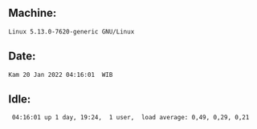 ## Machine:
```
Linux 5.13.0-7620-generic GNU/Linux
```
## Date:
```
Kam 20 Jan 2022 04:16:01  WIB
```
## Idle:
```
 04:16:01 up 1 day, 19:24,  1 user,  load average: 0,49, 0,29, 0,21
```
